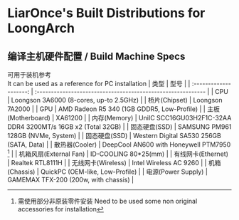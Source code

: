 # LiarOnce's Built Distributions for LoongArch

## 编译主机硬件配置 / Build Machine Specs
可用于装机参考  
It can be used as a reference for PC installation
|          类型          | 型号                                                         |
| :--------------------: | :----------------------------------------------------------- |
|          CPU           | Loongson 3A6000 (8-cores, up-to 2.5GHz)                      |
|     桥片(Chipset)      | Loongson 7A2000                                              |
|          GPU           | AMD Radeon R5 340 (1GB GDDR5, Low-Profile)                   |
|   主板(Motherboard)    | XA61200                                                      |
|      内存(Memory)      | UniIC SCC16GU03H2F1C-32AA DDR4 3200MT/s 16GB x2 (Total 32GB) |
|     固态硬盘(SSD)      | SAMSUNG PM961 128GB (NVMe, System)                           |
|     固态硬盘(SSD)      | Western Digital SA530 256GB (SATA, Data)                     |
|     散热器(Cooler)     | DeepCool AN600 with Honeywell PTM7950 [^1] |
| 机箱风扇(External Fan) | ID-COOLING 80*25(mm)                                         |
|   有线网卡(Ethernet)   | Realtek RTL8111H                                             |
|   无线网卡(Wireless)   | Intel Wireless AC 9260                                       |
|     机箱(Chassis)      | QuickPC (OEM-like, Low-Profile)                              |
|   电源(Power Supply)   | GAMEMAX TFX-200 (200w, with chassis)                         |

[^1]: 需使用部分非原装零件安装 Need to be used some non original accessories for installation
